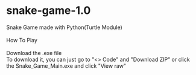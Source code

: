 # snake-game-1.0
Snake Game made with Python(Turtle Module) <br>
<br>
How To Play <br>
<br>
Download the .exe file<br>
To download it, you can just go to "<> Code" and "Download ZIP" or click the Snake_Game_Main.exe and click "View raw"
